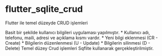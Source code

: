 # flutter_sqlite_crud
Flutter ile temel düzeyde CRUD işlemleri 

Basit bir şekilde kullanıcı bilgileri uygulaması yapılmıştır.
     * Kullanıcı adı, telefonu, maili, adresi ve açıklama kısmı vardır.
     * Yeni bilgi eklenmesi    (CR - Create)
     * Bilgilerin düzenlenmesi (U - Update)
     * Bilgilerin silinmesi    (D - Delete)
Temel düzey Crud işlemleri Sqflite kullanarak gerçekleştirilmiştir.  